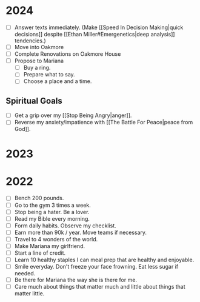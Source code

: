 # 2024

- [ ] Answer texts immediately. (Make [[Speed In Decision Making|quick decisions]] despite [[Ethan Miller#Emergenetics|deep analysis]] tendencies.)
- [ ] Move into Oakmore
- [ ] Complete Renovations on Oakmore House
- [ ] Propose to Mariana
	- [ ] Buy a ring.
	- [ ] Prepare what to say.
	- [ ] Choose a place and a time.

## Spiritual Goals

- [ ] Get a grip over my [[Stop Being Angry|anger]].
- [ ] Reverse my anxiety/impatience with [[The Battle For Peace|peace from God]].

# 2023



# 2022

- [ ] Bench 200 pounds.
- [ ] Go to the gym 3 times a week.
- [ ] Stop being a hater. Be a lover.
- [ ] Read my Bible every morning.
- [ ] Form daily habits. Observe my checklist.
- [ ] Earn more than 90k / year. Move teams if necessary.
- [ ] Travel to 4 wonders of the world.
- [ ] Make Mariana my girlfriend.
- [ ] Start a line of credit.
- [ ] Learn 10 healthy staples I can meal prep that are healthy and enjoyable.
- [ ] Smile everyday. Don't freeze your face frowning. Eat less sugar if needed.
- [ ] Be there for Mariana the way she is there for me.
- [ ] Care much about things that matter much and little about things that matter little.